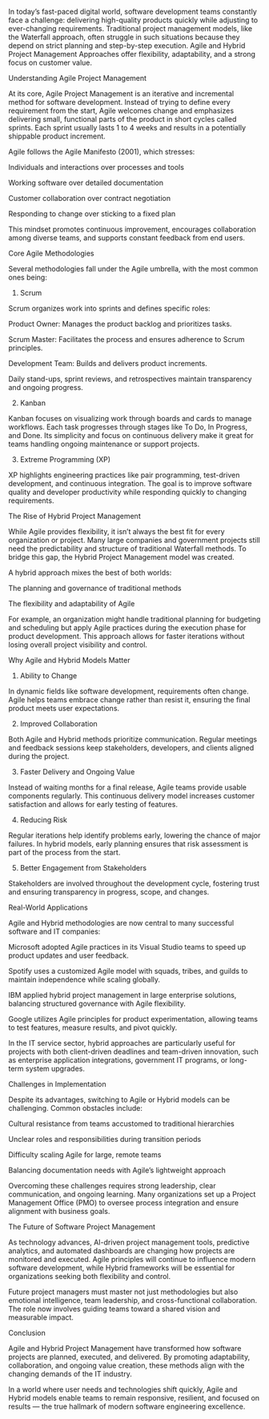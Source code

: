 In today’s fast-paced digital world, software development teams constantly face a challenge: delivering high-quality products quickly while adjusting to ever-changing requirements. Traditional project management models, like the Waterfall approach, often struggle in such situations because they depend on strict planning and step-by-step execution. Agile and Hybrid Project Management Approaches offer flexibility, adaptability, and a strong focus on customer value.

Understanding Agile Project Management

At its core, Agile Project Management is an iterative and incremental method for software development. Instead of trying to define every requirement from the start, Agile welcomes change and emphasizes delivering small, functional parts of the product in short cycles called sprints. Each sprint usually lasts 1 to 4 weeks and results in a potentially shippable product increment.

Agile follows the Agile Manifesto (2001), which stresses:

Individuals and interactions over processes and tools

Working software over detailed documentation

Customer collaboration over contract negotiation

Responding to change over sticking to a fixed plan

This mindset promotes continuous improvement, encourages collaboration among diverse teams, and supports constant feedback from end users.

Core Agile Methodologies

Several methodologies fall under the Agile umbrella, with the most common ones being:

1. Scrum

Scrum organizes work into sprints and defines specific roles:

Product Owner: Manages the product backlog and prioritizes tasks.

Scrum Master: Facilitates the process and ensures adherence to Scrum principles.

Development Team: Builds and delivers product increments.

Daily stand-ups, sprint reviews, and retrospectives maintain transparency and ongoing progress.

2. Kanban

Kanban focuses on visualizing work through boards and cards to manage workflows. Each task progresses through stages like To Do, In Progress, and Done. Its simplicity and focus on continuous delivery make it great for teams handling ongoing maintenance or support projects.

3. Extreme Programming (XP)

XP highlights engineering practices like pair programming, test-driven development, and continuous integration. The goal is to improve software quality and developer productivity while responding quickly to changing requirements.

The Rise of Hybrid Project Management

While Agile provides flexibility, it isn’t always the best fit for every organization or project. Many large companies and government projects still need the predictability and structure of traditional Waterfall methods. To bridge this gap, the Hybrid Project Management model was created.

A hybrid approach mixes the best of both worlds:

The planning and governance of traditional methods

The flexibility and adaptability of Agile

For example, an organization might handle traditional planning for budgeting and scheduling but apply Agile practices during the execution phase for product development. This approach allows for faster iterations without losing overall project visibility and control.

Why Agile and Hybrid Models Matter
1. Ability to Change

In dynamic fields like software development, requirements often change. Agile helps teams embrace change rather than resist it, ensuring the final product meets user expectations.

2. Improved Collaboration

Both Agile and Hybrid methods prioritize communication. Regular meetings and feedback sessions keep stakeholders, developers, and clients aligned during the project.

3. Faster Delivery and Ongoing Value

Instead of waiting months for a final release, Agile teams provide usable components regularly. This continuous delivery model increases customer satisfaction and allows for early testing of features.

4. Reducing Risk

Regular iterations help identify problems early, lowering the chance of major failures. In hybrid models, early planning ensures that risk assessment is part of the process from the start.

5. Better Engagement from Stakeholders

Stakeholders are involved throughout the development cycle, fostering trust and ensuring transparency in progress, scope, and changes.

Real-World Applications

Agile and Hybrid methodologies are now central to many successful software and IT companies:

Microsoft adopted Agile practices in its Visual Studio teams to speed up product updates and user feedback.

Spotify uses a customized Agile model with squads, tribes, and guilds to maintain independence while scaling globally.

IBM applied hybrid project management in large enterprise solutions, balancing structured governance with Agile flexibility.

Google utilizes Agile principles for product experimentation, allowing teams to test features, measure results, and pivot quickly.

In the IT service sector, hybrid approaches are particularly useful for projects with both client-driven deadlines and team-driven innovation, such as enterprise application integrations, government IT programs, or long-term system upgrades.

Challenges in Implementation

Despite its advantages, switching to Agile or Hybrid models can be challenging. Common obstacles include:

Cultural resistance from teams accustomed to traditional hierarchies

Unclear roles and responsibilities during transition periods

Difficulty scaling Agile for large, remote teams

Balancing documentation needs with Agile’s lightweight approach

Overcoming these challenges requires strong leadership, clear communication, and ongoing learning. Many organizations set up a Project Management Office (PMO) to oversee process integration and ensure alignment with business goals.

The Future of Software Project Management

As technology advances, AI-driven project management tools, predictive analytics, and automated dashboards are changing how projects are monitored and executed. Agile principles will continue to influence modern software development, while Hybrid frameworks will be essential for organizations seeking both flexibility and control.

Future project managers must master not just methodologies but also emotional intelligence, team leadership, and cross-functional collaboration. The role now involves guiding teams toward a shared vision and measurable impact.

Conclusion

Agile and Hybrid Project Management have transformed how software projects are planned, executed, and delivered. By promoting adaptability, collaboration, and ongoing value creation, these methods align with the changing demands of the IT industry.

In a world where user needs and technologies shift quickly, Agile and Hybrid models enable teams to remain responsive, resilient, and focused on results — the true hallmark of modern software engineering excellence.